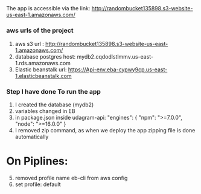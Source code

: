 ##

The app is accessible via the link:
http://randombucket135898.s3-website-us-east-1.amazonaws.com/

### aws urls of the project

1. aws s3 url :
   http://randombucket135898.s3-website-us-east-1.amazonaws.com/
2. database postgres host:
   mydb2.cqdodlstlmmv.us-east-1.rds.amazonaws.com
3. Elastic beanstalk url:
   https://Api-env.eba-cypwy9cp.us-east-1.elasticbeanstalk.com

### Step I have done To run the app

1. I created the database (mydb2)
2. variables changed in EB
3. in package.json inside udagram-api:
   "engines": {
   "npm": ">=7.0.0",
   "node": ">=16.0.0"
   }
4. I removed zip command, as when we deploy the app zipping file is done automatically

# On Piplines:

5.  removed profile name eb-cli from aws config
6.  set profile: default
